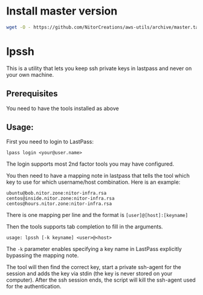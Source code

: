 # Install master version

```sh
wget -O - https://github.com/NitorCreations/aws-utils/archive/master.tar.gz | sudo tar -xzf - --strip 1 -C /
```

# lpssh

This is a utility that lets you keep ssh private keys in lastpass and never on your
own machine.

## Prerequisites

You need to have the tools installed as above

## Usage:

 First you need to login to LastPass:
 ```
 lpass login <your@user.name>
 ```
 The login supports most 2nd factor tools you may have configured.

You then need to have a mapping note in lastpass that tells the tool which key to
use for which username/host combination. Here is an example:
```
ubuntu@bob.nitor.zone:nitor-infra.rsa
centos@inside.nitor.zone:nitor-infra.rsa
centos@hours.nitor.zone:nitor-infra.rsa
```
There is one mapping per line and the format is ```[user]@[host]:[keyname]```

Then the tools supports tab completion to fill in the arguments.

```
usage: lpssh [-k keyname] <user>@<host>
```

The ```-k``` parameter enables specifying a key name in LastPass explicitly
bypassing the mapping note.

The tool will then find the correct key, start a private ssh-agent for the session
and adds the key via stdin (the key is never stored on your computer). After the
ssh session ends, the script will kill the ssh-agent used for the authentication.
